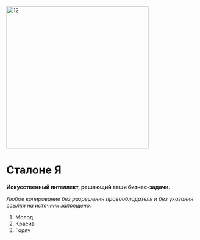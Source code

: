 <img width="373" alt="12" src="https://user-images.githubusercontent.com/84571951/185427535-00576e89-d223-479d-98d7-88abf5bc01c0.png">


# Сталоне Я

**Искусственный интеллект, решающий ваши бизнес-задачи.** 

_Любое копирование без разрешения правообладателя и без указания ссылки на источник запрещено._

1. Молод
2. Красив
3. Горяч


